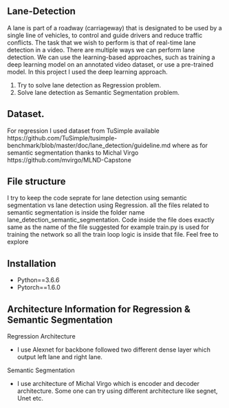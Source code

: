 <h2>Lane-Detection</h2>
<p>A lane is part of a roadway (carriageway) that is designated to be used by a single line of vehicles, to control and guide drivers and reduce traffic conflicts.
The task that we wish to perform is that of real-time lane detection in a video. There are multiple ways we can perform lane detection. We can use the learning-based approaches, such as training a deep learning model on an annotated video dataset, or use a pre-trained model. In this project I used the deep learning approach. </p>
<ol>
  <li> Try to solve lane detection as Regression problem.</li>
  <li> Solve lane detection as Semantic Segmentation problem. </li>
</ol>

<h2> Dataset. </h2>
  <p> For regression I used dataset from TuSimple available https://github.com/TuSimple/tusimple-benchmark/blob/master/doc/lane_detection/guideline.md 
  where as for semantic segmentation thanks to Michal Virgo https://github.com/mvirgo/MLND-Capstone </p>
<h2> File structure </h2>
  <p>I try to keep the code seprate for lane detection using semantic segmentation vs lane detection using Regression.
  all the files related to semantic segmentation is inside the folder name lane_detection_semantic_segmentation. 
  Code inside the file does exactly same as the name of the file suggested for example train.py is used for training the network so all the train loop logic is inside that file. Feel free to explore
  </p>
  
<h2> Installation </h2>
    <ul>
        <li>Python==3.6.6</li>
        <li>Pytorch==1.6.0</li>
    </ul>

<h2> Architecture Information for Regression & Semantic Segmentation </h2>
 <p> Regression Architecture
  <ul>
    <li>I use Alexnet for backbone followed two different dense layer which output left lane and right lane.</li>
  </ul>
 </p>
 
 <p> Semantic Segmentation 
 <ul>
  <li> I use architecture of Michal Virgo which is encoder and decoder architecture. Some one can try using different architecture like segnet, Unet etc.</li> 
 </ul>
 </p>
  
  

